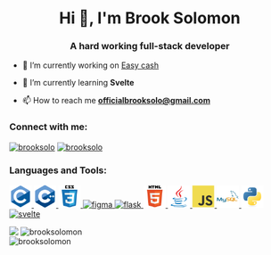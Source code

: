 <h1 align="center">Hi 👋, I'm Brook Solomon</h1>
<h3 align="center">A hard working full-stack developer</h3>

- 🔭 I’m currently working on [Easy cash](https://github.com/Brooksolomon/EASY_CASH)

- 🌱 I’m currently learning **Svelte**

- 📫 How to reach me **officialbrooksolo@gmail.com**

<h3 align="left">Connect with me:</h3>
<p align="left">
<a href="https://codeforces.com/profile/brooksolo" target="blank"><img align="center" src="https://raw.githubusercontent.com/rahuldkjain/github-profile-readme-generator/master/src/images/icons/Social/codeforces.svg" alt="brooksolo" height="30" width="40" /></a>
<a href="https://www.leetcode.com/brooksolo" target="blank"><img align="center" src="https://raw.githubusercontent.com/rahuldkjain/github-profile-readme-generator/master/src/images/icons/Social/leet-code.svg" alt="brooksolo" height="30" width="40" /></a>
</p>


<h3 align="left">Languages and Tools:</h3>
<p align="left"> <a href="https://www.cprogramming.com/" target="_blank" rel="noreferrer"> <img src="https://raw.githubusercontent.com/devicons/devicon/master/icons/c/c-original.svg" alt="c" width="40" height="40"/> </a> <a href="https://www.w3schools.com/cpp/" target="_blank" rel="noreferrer"> <img src="https://raw.githubusercontent.com/devicons/devicon/master/icons/cplusplus/cplusplus-original.svg" alt="cplusplus" width="40" height="40"/> </a> <a href="https://www.w3schools.com/css/" target="_blank" rel="noreferrer"> <img src="https://raw.githubusercontent.com/devicons/devicon/master/icons/css3/css3-original-wordmark.svg" alt="css3" width="40" height="40"/> </a> <a href="https://www.figma.com/" target="_blank" rel="noreferrer"> <img src="https://www.vectorlogo.zone/logos/figma/figma-icon.svg" alt="figma" width="40" height="40"/> </a> <a href="https://flask.palletsprojects.com/" target="_blank" rel="noreferrer"> <img src="https://www.vectorlogo.zone/logos/pocoo_flask/pocoo_flask-icon.svg" alt="flask" width="40" height="40"/> </a> <a href="https://www.w3.org/html/" target="_blank" rel="noreferrer"> <img src="https://raw.githubusercontent.com/devicons/devicon/master/icons/html5/html5-original-wordmark.svg" alt="html5" width="40" height="40"/> </a> <a href="https://www.java.com" target="_blank" rel="noreferrer"> <img src="https://raw.githubusercontent.com/devicons/devicon/master/icons/java/java-original.svg" alt="java" width="40" height="40"/> </a> <a href="https://developer.mozilla.org/en-US/docs/Web/JavaScript" target="_blank" rel="noreferrer"> <img src="https://raw.githubusercontent.com/devicons/devicon/master/icons/javascript/javascript-original.svg" alt="javascript" width="40" height="40"/> </a> <a href="https://www.mysql.com/" target="_blank" rel="noreferrer"> <img src="https://raw.githubusercontent.com/devicons/devicon/master/icons/mysql/mysql-original-wordmark.svg" alt="mysql" width="40" height="40"/> </a> <a href="https://www.python.org" target="_blank" rel="noreferrer"> <img src="https://raw.githubusercontent.com/devicons/devicon/master/icons/python/python-original.svg" alt="python" width="40" height="40"/> </a> <a href="https://svelte.dev" target="_blank" rel="noreferrer"> <img src="https://upload.wikimedia.org/wikipedia/commons/1/1b/Svelte_Logo.svg" alt="svelte" width="40" height="40"/> </a> </p>

<p><img align="left" src="https://leetcard.jacoblin.cool/brooksolo?font=baloo&extension=null&show_rank=true&border=0&ext=heatmap&theme=light"/>&nbsp;<img align="center" src="https://github-readme-stats-sigma-five.vercel.app/api?username=brooksolomon&show_icons=true&locale=en" alt="brooksolomon"width=500px height=200px /><img align="left" src="https://github-readme-stats-sigma-five.vercel.app/api/top-langs?username=brooksolomon&show_icons=true&locale=en&layout=compact" alt="brooksolomon" width=500px height=250px/></p>
<!-- <p><img align="left" src="https://github-readme-stats-sigma-five.vercel.app/api/top-langs?username=brooksolomon&show_icons=true&locale=en&layout=compact" alt="brooksolomon" width=500px height=200px/></p> -->




